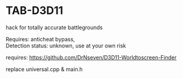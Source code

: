 # TAB-D3D11
hack for totally accurate battlegrounds

Requires: anticheat bypass,  
Detection status: unknown, use at your own risk

requires:
https://github.com/DrNseven/D3D11-Worldtoscreen-Finder

replace universal.cpp & main.h



